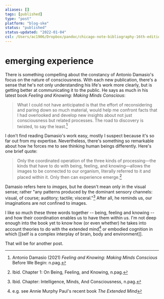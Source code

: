 ```yaml
---
aliases: []
tags: [published]
type: "post"
platform: "blog-ske"
status: "published"
status-updated: "2022-01-04"
csl: /Users/ac1906/Dropbox/pandoc/chicago-note-bibliography-16th-edition.csl
---
```


# emerging experience

There is something compelling about the constancy of Antonio Damasio's focus on the nature of consciousness. With each new publication, there's a sense that he's not only understanding his life's work more clearly, but is getting better at communicating it to the public. He says as much in his latest book _Feeling and Knowing: Making Minds Conscious_:

>What I could not have anticipated is that the effort of reconsidering and paring down so much material, would help me confront facts that I had overlooked and develop new insights about not just consciousness but related processes. The road to discovery is twisted, to say the least.[^before]

I don't find reading Damasio's work easy, mostly I suspect because it's so far out from my expertise. Nevertheless, there's something so remarkable about how he forces me to see thinking human beings differently. Here's one brief quote: 

> Only the coordinated operation of the three kinds of processing—the kinds that have to do with being, feeling, and knowing—allows the images to be connected to our organism, literally referred to it and placed within it. Only then can experience emerge.[^1]

Damasio refers here to _images_, but he doesn't mean only in the visual sense; rather "any patterns produced by the dominant sensory channels: visual, of course; auditory; tactile; visceral."[^images] After all, he reminds us,  our imaginations are not confined to images. 

I like so much these three words together -- being, feeling and knowing -- and how their coordination enables us to have them within us. I'm not deep enough into the book yet to know how (or even whether) he takes into account theories to do with the extended mind[^ex] or embodied cognition in which [[self is a complex interplay of brain, body and environment]].

That will be for another post. 


[^before]: Antonio Damasio (2021) _Feeling and Knowing: Making Minds Conscious_ Before We Begin: n.pag.
[^images]: Ibid. Chapter: Intelligence, Minds, And Consciousness, n.pag.
[^1]: Ibid. Chapter 1: On Being, Feeling, and Knowing, n.pag.
[^ex]: e.g. see Annie Murphy Paul's recent book _The Extended Mind_